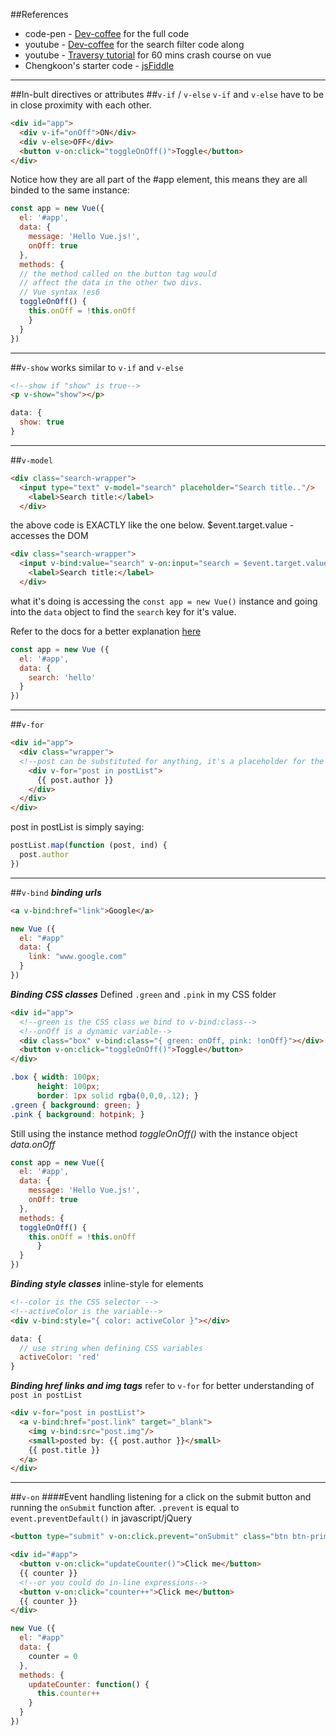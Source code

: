 ##References
* code-pen - [Dev-coffee](http://codepen.io/AndrewThian/pen/QdeOVa) for the full code
* youtube - [Dev-coffee](https://www.youtube.com/watch?v=VPUdtEf3oXI) for the search filter code along
* youtube - [Traversy tutorial](https://www.youtube.com/watch?v=z6hQqgvGI4Y) for 60 mins crash course on vue
* Chengkoon's starter code - [jsFiddle](https://jsfiddle.net/chengkoon/g4ed1hkq/) 
---
##In-bult directives or attributes
##`v-if` / `v-else`
`v-if` and `v-else` have to be in close proximity with each other.

```html
<div id="app">
  <div v-if="onOff">ON</div>
  <div v-else>OFF</div>
  <button v-on:click="toggleOnOff()">Toggle</button>
</div>
```
Notice how they are all part of the #app element, this means they are all binded to the same instance:
```js
const app = new Vue({
  el: '#app',
  data: {
    message: 'Hello Vue.js!',
    onOff: true
  },
  methods: {
  // the method called on the button tag would 
  // affect the data in the other two divs.
  // Vue syntax !es6
  toggleOnOff() {
  	this.onOff = !this.onOff
    }
  }
})
```
---
##`v-show`
works similar to `v-if` and `v-else`
```html
<!--show if "show" is true-->
<p v-show="show"></p>
```
```js
data: {
  show: true
}
```
---
##`v-model`
```html
<div class="search-wrapper">
  <input type="text" v-model="search" placeholder="Search title.."/>
    <label>Search title:</label>
  </div>
```
the above code is EXACTLY like the one below. 
$event.target.value - accesses the DOM
```html
<div class="search-wrapper">
  <input v-bind:value="search" v-on:input="search = $event.target.value" placeholder="Search title">
    <label>Search title:</label>
  </div>
```
what it's doing is accessing the `const app = new Vue()` instance and going into the `data` object to find the `search` key for it's value.

Refer to the docs for a better explanation [here](https://vuejs.org/v2/guide/forms.html#v-model-with-Components)
```js
const app = new Vue ({
  el: '#app',
  data: {
    search: 'hello'
  }
})
```
---
##`v-for`
```html
<div id="app">
  <div class="wrapper">
  <!--post can be substituted for anything, it's a placeholder for the iteration-->
    <div v-for="post in postList">
      {{ post.author }}
    </div>
  </div>
</div>
```
post in postList is simply saying:
```js
postList.map(function (post, ind) {
  post.author
})
```
---
##`v-bind`
__*binding urls*__
```html
<a v-bind:href="link">Google</a>
```
```js
new Vue ({
  el: "#app"
  data: {
    link: "www.google.com"
  }
})
```
__*Binding CSS classes*__
Defined `.green` and `.pink` in my CSS folder
```html
<div id="app">
  <!--green is the CSS class we bind to v-bind:class-->
  <!--onOff is a dynamic variable-->
  <div class="box" v-bind:class="{ green: onOff, pink: !onOff}"></div>
  <button v-on:click="toggleOnOff()">Toggle</button>
</div>

```
```css
.box { width: 100px;
      height: 100px;
      border: 1px solid rgba(0,0,0,.12); }
.green { background: green; }
.pink { background: hotpink; }
```
Still using the instance method *toggleOnOff()* with the instance object *data.onOff*
```js
const app = new Vue({
  el: '#app',
  data: {
    message: 'Hello Vue.js!',
    onOff: true
  },
  methods: {
  toggleOnOff() {
  	this.onOff = !this.onOff
	  }
  }
})
```
__*Binding style classes*__
inline-style for elements
```html
<!--color is the CSS selector -->
<!--activeColor is the variable-->
<div v-bind:style="{ color: activeColor }"></div>
```
```js
data: {
  // use string when defining CSS variables
  activeColor: 'red'
}
```
__*Binding href links and img tags*__
refer to `v-for` for better understanding of `post in postList`
```html
<div v-for="post in postList">
  <a v-bind:href="post.link" target="_blank">
    <img v-bind:src="post.img"/>
    <small>posted by: {{ post.author }}</small>
    {{ post.title }}
  </a>
</div>
```
---
##`v-on`
####Event handling
listening for a click on the submit button and running the `onSubmit` function after. `.prevent` is equal to `event.preventDefault()` in javascript/jQuery
```html
<button type="submit" v-on:click.prevent="onSubmit" class="btn btn-primary">Save product</button>
```
```html
<div id="#app">
  <button v-on:click="updateCounter()">Click me</button>
  {{ counter }}
  <!--or you could do in-line expressions-->
  <button v-on:click="counter++">Click me</button>
  {{ counter }}
</div>
```
```js
new Vue ({
  el: "#app"
  data: {
    counter = 0
  },
  methods: {
    updateCounter: function() { 
      this.counter++
    }
  }
})
```